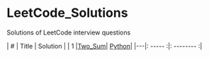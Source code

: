 # LeetCode_Solutions
Solutions of LeetCode interview questions

| # | Title | Solution | 
| 1 |[Two_Sum](https://leetcode.com/problems/two-sum/description/)| [Python](https://github.com/kotharan/LeetCode_Solutions/blob/master/Python_Code_Solutions/Two_Sum.py)|
|---|: ----- :|: -------- :|
